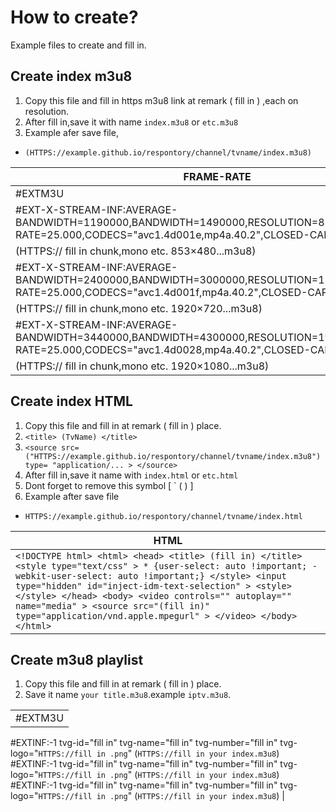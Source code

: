 # How to create?
Example files to create and fill in.

## Create index m3u8
1. Copy this file and fill in https m3u8 link at remark ( fill in ) ,each on resolution.
2. After fill in,save it with name `index.m3u8` or `etc.m3u8`
3. Example afer save file,
* `(HTTPS://example.github.io/respontory/channel/tvname/index.m3u8)`
 

| FRAME-RATE |
|----|
|#EXTM3U
#EXT-X-STREAM-INF:AVERAGE-BANDWIDTH=1190000,BANDWIDTH=1490000,RESOLUTION=852x480,FRAME-RATE=25.000,CODECS="avc1.4d001e,mp4a.40.2",CLOSED-CAPTIONS=NONE <copy-icon>|
| (HTTPS:// fill in chunk,mono etc. 853×480...m3u8) |
|#EXT-X-STREAM-INF:AVERAGE-BANDWIDTH=2400000,BANDWIDTH=3000000,RESOLUTION=1280x720,FRAME-RATE=25.000,CODECS="avc1.4d001f,mp4a.40.2",CLOSED-CAPTIONS=NONE|
| (HTTPS://  fill in chunk,mono etc. 1920×720...m3u8) |
|#EXT-X-STREAM-INF:AVERAGE-BANDWIDTH=3440000,BANDWIDTH=4300000,RESOLUTION=1920x1080,FRAME-RATE=25.000,CODECS="avc1.4d0028,mp4a.40.2",CLOSED-CAPTIONS=NONE|
| (HTTPS://  fill in chunk,mono etc. 1920×1080...m3u8) |

## Create index HTML
1. Copy this file and fill in at remark ( fill in ) place.
2. `<title> (TvName) </title>`
3. `<source src= ("HTTPS://example.github.io/respontory/channel/tvname/index.m3u8") type= "application/... > </source>`
4. After fill in,save it name with `index.html` or `etc.html`
5. Dont forget to remove this symbol [ ` (  )  ]
6. Example after save file
* `HTTPS://example.github.io/respontory/channel/tvname/index.html`

| HTML |
|----|
| `<!DOCTYPE html> <html> <head> <title> (fill in) </title> <style type="text/css" > * {user-select: auto !important; -webkit-user-select: auto !important;} </style> <input type="hidden" id="inject-idm-text-selection" > <style> </style> </head> <body> <video controls="" autoplay="" name="media" > <source src="(fill in)" type="application/vnd.apple.mpegurl" > </video> </body> </html>` |

## Create m3u8 playlist
1. Copy this file and fill in at remark ( fill in ) place.
2. Save it name `your title.m3u8`.example `iptv.m3u8`.

|  |
|----|
|#EXTM3U
#EXTINF:-1 tvg-id="fill in" tvg-name="fill in" tvg-number="fill in" tvg-logo="`HTTPS://fill in .png`"
(`HTTPS://fill in your index.m3u8`)
#EXTINF:-1 tvg-id="fill in" tvg-name="fill in" tvg-number="fill in" tvg-logo="`HTTPS://fill in .png`"
(`HTTPS://fill in your index.m3u8`)
#EXTINF:-1 tvg-id="fill in" tvg-name="fill in" tvg-number="fill in" tvg-logo="`HTTPS://fill in .png`"
(`HTTPS://fill in your index.m3u8`) |
